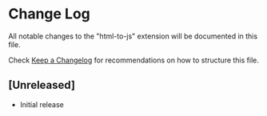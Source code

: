 # Change Log

All notable changes to the "html-to-js" extension will be documented in this file.

Check [Keep a Changelog](http://keepachangelog.com/) for recommendations on how to structure this file.

## [Unreleased]

- Initial release